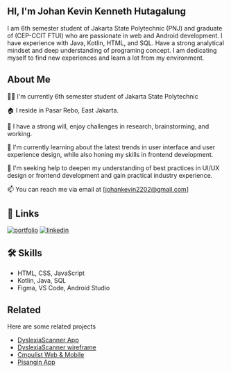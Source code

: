 ## HI, I'm Johan Kevin Kenneth Hutagalung

I am 6th semester student of Jakarta State Polytechnic (PNJ) and graduate of (CEP-CCIT FTUI) who are passionate in web and Android development. I have experience with Java, Kotlin, HTML, and SQL. Have a strong analytical mindset and deep understanding of programing concept. 
I am dedicating myself to find new experiences and learn a lot from my environment.





## About Me
👩‍💻 I'm currently 6th semester student of Jakarta State Polytechnic

🏠 I reside in Pasar Rebo, East Jakarta.

💬 I have a strong will, enjoy challenges in research, brainstorming, and working.

🧠 I'm currently learning about the latest trends in user interface and user experience design, while also honing my skills in frontend development.

🤔 I'm seeking help to deepen my understanding of best practices in UI/UX design or frontend development and gain practical industry experience.

📫 You can reach me via email at [johankevin2202@gmail.com]


## 🔗 Links
[![portfolio]([https://img.shields.io/badge/my_portfolio-000?style=for-the-badge&logo=ko-fi&logoColor=white)](https://github.com/johankvn22?tab=overview&from=2024-05-01&to=2024-05-31](https://johankvn22.my.canva.site/))
[![linkedin](https://img.shields.io/badge/linkedin-0A66C2?style=for-the-badge&logo=linkedin&logoColor=white)](https://www.linkedin.com/in/johan-kevin-kenneth-hutagalung-402597243/)
## 🛠 Skills
- HTML, CSS, JavaScript
- Kotlin, Java, SQL
- Figma, VS Code, Android Studio


## Related

Here are some related projects

- [DyslexiaScanner App](https://github.com/CH2-PS100/DyslexiaScanner_MD/blob/main/README.md)
- [DyslexiaScanner wireframe](https://www.figma.com/design/ur1DrBAhQyKC5AmjZwbhOI/Capstone-UI?node-id=0-1&t=fF6c63aHHqFVgYPx-0)
- [Cmpulist Web & Mobile](https://www.figma.com/design/crGogdQOFTjj3a0zJzYw53/Compulist?node-id=0-1&t=e2l9yBXzGOr1enRp-0)
- [Pisangin App](https://www.figma.com/design/crGogdQOFTjj3a0zJzYw53/Compulist?node-id=0-1&t=e2l9yBXzGOr1enRp-0v)
